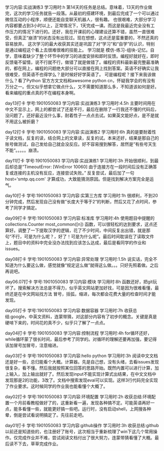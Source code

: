 学习内容:实战演练3
学习用时:h
第14天的任务是总结。意味着，13天的作业做完，这次的学习任务就告一段落。从最初的搭建环境，到最后完成了一个可以通过微信互动的小程序，顺便还能自变聊天机器人，很有趣。
也很艰难，大部分学习内容都要占到3小时以上，正常情况下，1天完成一课。而这是我最近完全没有工作压力的情况下进行的。还好，我在开课前的心理建设还算不错，虽然一直很难受，但真正“崩溃”的状态没有出现过。现在想想，这点还是蛮重要的，不然还真的容易放弃。
这次学习的最大收获其实还是巩固了对“学习”和“自学”的认识，特别是通过编程这个看上去很难很难的技能上。
学习就是 模仿-练习-组块-记忆。自学，意味着缺少了整个环节中的学习的进度安排和即时反馈。编程好就好在，即时反馈毫不留情，说不行就不行，做错了就是做错了。编程的资料最新最完整最准确的，都在网上，编程的问题绝大部分可以直接在网上找到答案。英语不好确实让我很难受，但英语不也得学么？是时候好好学英语了。
可是编程呢？接下来我该做什么？看了Python 官⽅方⽂文档和awesome python cn，怀疑我学会的有没有万分之一。但又似乎想拿它做点什么，又不需要知道那么多，不知道该如何是好。看来编程的重点真的不在编程本身啊。

day13打卡
学号:1901050083
学习内容:实战演练3
学习用时:4.5h
主要时间用在中文不显示上，网上的都尝试了还是不行，最后在删除了一行我还不懂的代码后，没问题了。还好最近没什么事，耐着性子一点点去试。如果英文能好点，是不是就不用这么被折磨？

day12打卡
学号:1901050083
学习内容:实战演练2
学习用时:6h
真的是要耐着性子读文档，反复的读，结合网上的文章读，反复的试。本来还好，结果是那自己的账号做测试，自己发给自己就会没反应。好不容易搜到解答，居然是”有些号天生不能“。。。。。崩溃。

day11打卡
学号:1901050083
学习内容:实战演练1
学习用时:3h
开始很顺利，到最后却总是“TimeoutError: [WinError 10060] 由于连接方在一段时间后没有正确答复或连接的主机没有反应，连接尝试失败。” 
反复尝试，最后加了一句
host='smtp.qq.com'
才算成功，大致能猜测原因。但是找到解决方案完全是运气。

day10打卡
学号:1901050083
学习内容:实第三方库
学习用时:1h
很顺利，不到20分钟完成，然后发现自己没有做”长度大于等于2“的判断，然后又花了点时间，参考了同学才搞定。

day09打卡
学号:1901050083
学习内容:标准库
学习用时:4h
使用题目中提醒的collections.Counter most_common([n]) 函数，可以很轻松的达到要求，这点还算好。调整了一下提取汉字的逻辑，花了不少时间，中间反复出出错，就是那句“不行，可是为什么呢？，好了！可是为什么呢”。最后时间耽误在了读取文件上，题目中的资料中完全没办法找到应该怎么达成，最后是看同学的作业和issues。

day08打卡
学号:1901050083
学习内容:异常处理
学习用时:1.5h
说实话，完全不知道为什么要这么做，感觉就像“规定这么做”就得这么做。。。只好先照着做。之后再说吧。

day06.07打卡
学号:1901050083
学习内容:模块
学习用时:8h
函数还好，把git玩坏了。搜索解决方法总是不得力，似乎英文网站更加好找，可是因为很难看懂，最终还是在中文网站找方法
冒号，括弧，缩进，每次都会花费大量的检查时间才能发现。

day05打卡
学号:1901050083
学习内容:数据容器
学习用时:7h
收获总结:google，中英文资料，连蒙带猜，对这部分内容有了初步的概念。关键是真是硬啃下来的，时间花的真不少，似乎只了解了一点点。

day04打卡
学号:1901050083
学习内容:控制流程
学习用时:4h
for循环还好，while循环蒙了很长时间，最后参考了同学的。对循环的理解还要再加强，要记得该加冒号加冒号，注意缩进。

day03打卡
学号:1901050083
学习内容:hello python
学习用时:3h
阅读中文文档还是好一些，总归能看个大概。计算器。先是自己想，没有头绪，去看issues发现很复杂，看不懂。然后我就按照某位回答的思路开始。既然内置可以进行计算，加上输入，加上输出就好了。然后发现input不能实现计算式出结果，在中文文档中发现那是2的功能，3改了。文档中搜索发现eval可以实现。这样3行代码完全实现了作业要求。这时候同学的作业我也能看懂个大概了。

day02打卡
学号:1901050083
学习内容:环境配置
学习用时:2h
收获总结:环境配置一个月前看教程做好了的，这重新看一遍，发现各种搞不定。可能英语再好一点，能多看懂一些，就能更好搞一些吧。运行时，没有启动shell，上网搜各种晕，倒是尝试看说明搞定了。先往前走吧。

day01打卡
学号:1901050083
学习内容:github操作
学习用时:3h
收获总结:github以前还是知道些的，也注册好了账号，这次相当于重新梳理了win下这几个常用操作。仅完成作业并不难，尝试阅读文档付出了很大努力，连蒙带猜看懂了大概。最后读不下去，草草完成作业。